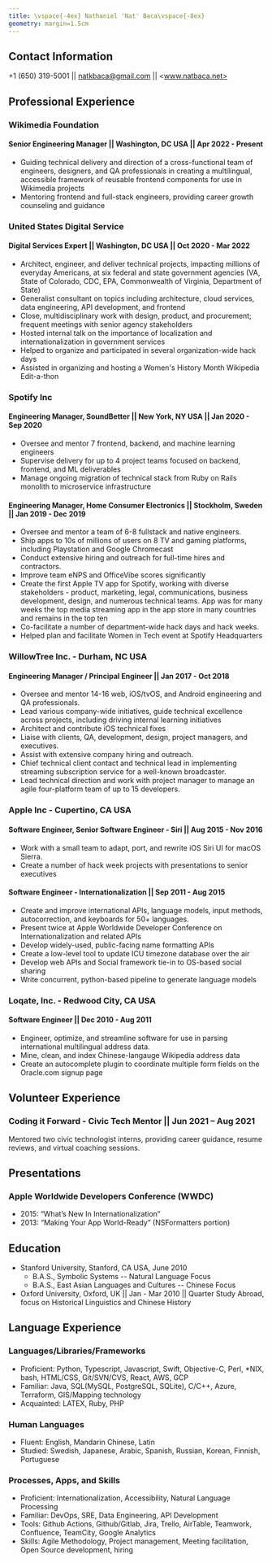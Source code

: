 ```yaml
---
title: \vspace{-4ex} Nathaniel 'Nat' Baca\vspace{-8ex}
geometry: margin=1.5cm
---
```


## Contact Information

+1 (650) 319-5001 || <natkbaca@gmail.com> || <www.natbaca.net>

## Professional Experience

### Wikimedia Foundation

#### Senior Engineering Manager || Washington, DC USA || Apr 2022 - Present

- Guiding technical delivery and direction of a cross-functional team of engineers, designers, and QA professionals in creating a multilingual, accessible framework of reusable frontend components for use in Wikimedia projects
- Mentoring frontend and full-stack engineers, providing career growth counseling and guidance

### United States Digital Service

#### Digital Services Expert || Washington, DC USA || Oct 2020 - Mar 2022

- Architect, engineer, and deliver technical projects, impacting millions of everyday Americans, at six federal and state government agencies (VA, State of Colorado, CDC, EPA, Commonwealth of Virginia, Department of State)
- Generalist consultant on topics including architecture, cloud services, data engineering, API development, and frontend
- Close, multidisciplinary work with design, product, and procurement; frequent meetings with senior agency stakeholders
- Hosted internal talk on the importance of localization and internationalization in government services
- Helped to organize and participated in several organization-wide hack days
- Assisted in organizing and hosting a Women's History Month Wikipedia Edit-a-thon

### Spotify Inc

#### Engineering Manager, SoundBetter || New York, NY USA || Jan 2020 - Sep 2020

- Oversee and mentor 7 frontend, backend, and machine learning engineers
- Supervise delivery for up to 4 project teams focused on backend, frontend, and ML deliverables
- Manage ongoing migration of technical stack from Ruby on Rails monolith to microservice infrastructure

#### Engineering Manager, Home Consumer Electronics || Stockholm, Sweden || Jan 2019 - Dec 2019

- Oversee and mentor a team of 6-8 fullstack and native engineers.
- Ship apps to 10s of millions of users on 8 TV and gaming platforms, including Playstation and Google Chromecast
- Conduct extensive hiring and outreach for full-time hires and contractors.
- Improve team eNPS and OfficeVibe scores significantly
- Create the first Apple TV app for Spotify, working with diverse stakeholders - product, marketing, legal, communications, business development, design, and numerous technical teams. App was for many weeks the top media streaming app in the app store in many countries and remains in the top ten
- Co-facilitate a number of department-wide hack days and hack weeks.
- Helped plan and facilitate Women in Tech event at Spotify Headquarters

### WillowTree Inc. - Durham, NC USA

#### Engineering Manager / Principal Engineer || Jan 2017 - Oct 2018

- Oversee and mentor 14-16 web, iOS/tvOS, and Android engineering and QA professionals.
- Lead various company-wide initiatives, guide technical excellence across projects, including driving internal learning initiatives
- Architect and contribute iOS technical fixes
- Liaise with clients, QA, development, design, project managers, and executives.
- Assist with extensive company hiring and outreach.
- Chief technical client contact and technical lead in implementing streaming subscription service for a well-known broadcaster.
- Lead technical direction and work with project manager to manage an agile four-platform team of up to 15 developers.

### Apple Inc - Cupertino, CA USA

#### Software Engineer, Senior Software Engineer - Siri || Aug 2015 - Nov 2016

- Work with a small team to adapt, port, and rewrite iOS Siri UI for macOS Sierra.
- Create a number of hack week projects with presentations to senior executives

#### Software Engineer - Internationalization || Sep 2011 - Aug 2015

- Create and improve international APIs, language models, input methods, autocorrection, and keyboards for 50+ languages.
- Present twice at Apple Worldwide Developer Conference on Internationalization and related APIs
- Develop widely-used, public-facing name formatting APIs
- Create a low-level tool to update ICU timezone database over the air
- Develop web APIs and Social framework tie-in to OS-based social sharing
- Write concurrent, python-based pipeline to generate language models

### Loqate, Inc. - Redwood City, CA USA

#### Software Engineer || Dec 2010 - Aug 2011

- Engineer, optimize, and streamline software for use in parsing international multilingual address data.
- Mine, clean, and index Chinese-langauge Wikipedia address data
- Create an autocomplete plugin to coordinate multiple form fields on the Oracle.com signup page

## Volunteer Experience

### Coding it Forward - Civic Tech Mentor || Jun 2021 – Aug 2021

Mentored two civic technologist interns, providing career guidance, resume reviews, and virtual coaching sessions.

## Presentations

### Apple Worldwide Developers Conference (WWDC)

- 2015: “What’s New In Internationalization”
- 2013: “Making Your App World-Ready” (NSFormatters portion)

## Education

- Stanford University, Stanford, CA USA, June 2010
  - B.A.S., Symbolic Systems -- Natural Language Focus
  - B.A.S., East Asian Languages and Cultures -- Chinese Focus
- Oxford University, Oxford, UK || Jan - Mar 2010 || Quarter Study Abroad, focus on Historical Linguistics and Chinese History

## Language Experience

### Languages/Libraries/Frameworks

- Proficient: Python, Typescript, Javascript, Swift, Objective-C, Perl, \*NIX, bash, HTML/CSS, Git/SVN/CVS, React, AWS, GCP
- Familiar: Java, SQL(MySQL, PostgreSQL, SQLite), C/C++, Azure, Terraform, GIS/Mapping technology
- Acquainted: LATEX, Ruby, PHP

### Human Languages

- Fluent: English, Mandarin Chinese, Latin
- Studied: Swedish, Japanese, Arabic, Spanish, Russian, Korean, Finnish, Portuguese

### Processes, Apps, and Skills

- Proficient: Internationalization, Accessibility, Natural Language Processing
- Familiar: DevOps, SRE, Data Engineering, API Development
- Tools: Github Actions, Github/Gitlab, Jira, Trello, AirTable, Teamwork, Confluence, TeamCity, Google Analytics
- Skills: Agile Methodology, Project management, Meeting facilitation, Open Source development, hiring
